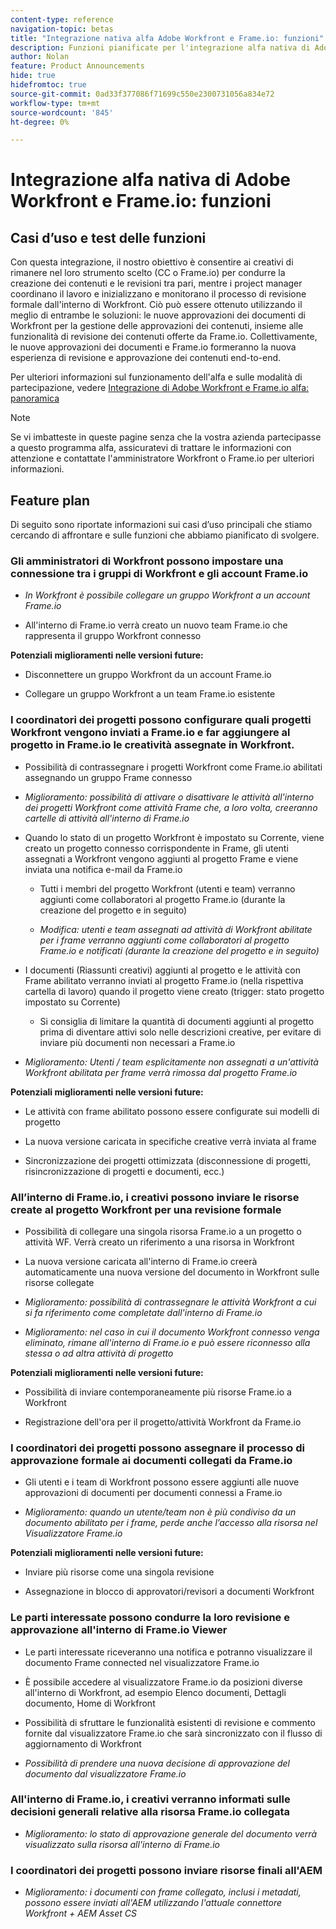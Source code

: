 ```yaml
---
content-type: reference
navigation-topic: betas
title: "Integrazione nativa alfa Adobe Workfront e Frame.io: funzioni"
description: Funzioni pianificate per l'integrazione alfa nativa di Adobe Workfront e Frame.io
author: Nolan
feature: Product Announcements
hide: true
hidefromtoc: true
source-git-commit: 0ad33f377086f71699c550e2300731056a834e72
workflow-type: tm+mt
source-wordcount: '845'
ht-degree: 0%

---
```



# Integrazione alfa nativa di Adobe Workfront e Frame.io: funzioni

## Casi d’uso e test delle funzioni

Con questa integrazione, il nostro obiettivo è consentire ai creativi di rimanere nel loro strumento scelto (CC o Frame.io) per condurre la creazione dei contenuti e le revisioni tra pari, mentre i project manager coordinano il lavoro e inizializzano e monitorano il processo di revisione formale dall&#39;interno di Workfront. Ciò può essere ottenuto utilizzando il meglio di entrambe le soluzioni: le nuove approvazioni dei documenti di Workfront per la gestione delle approvazioni dei contenuti, insieme alle funzionalità di revisione dei contenuti offerte da Frame.io. Collettivamente, le nuove approvazioni dei documenti e Frame.io formeranno la nuova esperienza di revisione e approvazione dei contenuti end-to-end. 

Per ulteriori informazioni sul funzionamento dell&#39;alfa e sulle modalità di partecipazione, vedere [Integrazione di Adobe Workfront e Frame.io alfa: panoramica](/help/quicksilver/product-announcements/betas/frame-io-wf-integration-alpha/frame-io-wf-integration-alpha-overview.md)


>[!NOTE]
>
>Se vi imbatteste in queste pagine senza che la vostra azienda partecipasse a questo programma alfa, assicuratevi di trattare le informazioni con attenzione e contattate l&#39;amministratore Workfront o Frame.io per ulteriori informazioni.

<!--Initial setup and basic test scenario 

As part of the alpha program, we've provisioned a new test Frame.io account for you and connected it to a new group "Frame.io alpha testing" in your existing Workfront Preview or Sandbox environment. To test the delivered functionality please log in to your Workfront Preview or Sandbox instance and  perform the following steps: 

Coordinators: Within Workfront, create a project with the "Frame.io alpha testing" group assigned as project group 

Coordinators: Within Workfront, assign your creatives to the project or Frame enabled tasks and change the project status to "Current" 

Creatives: Check your emails for an invite to the newly created Frame.io project 

Creatives: Click on the "Join project" button within the invitation email to join the Frame.io project, review the creative brief within the project and start your content creation within your CC tool of choice 

Creatives: Upload your created assets to Frame.io and add them to the linked Workfront project (or assigned Frame enabled tasks)  

Coordinators: Within Workfront, see the linked Frame.io assets in your project and assign reviewers / approvers (new document approvals: More help on this feature) 

Stakeholders: Withing Workfront, view your approval request in Workfront Home or Document Details and review the Frame connected document in the Frame.io Viewer. Leave a comment feedback 

Coordinators: Within Workfront, view the stakeholder created comments within the Updates section of the Frame.io connected document in Workfront 

Stakeholders: Make a decision from within the Frame.io Viewer 

Creatives: Within Frame.io, notice the overall approval decision made for your assets 

Creatives: Within Frame.io, Apply the requested changes by adding the updated version to the version stack of the connected asset 

Coordinators: Within Workfront, assign approvers / reviewers to the new version upload and monitor the progress until it reaches sign-off-->

## Feature plan

Di seguito sono riportate informazioni sui casi d’uso principali che stiamo cercando di affrontare e sulle funzioni che abbiamo pianificato di svolgere. <!--, along with documentation to get you started testing.-->


### Gli amministratori di Workfront possono impostare una connessione tra i gruppi di Workfront e gli account Frame.io

* _In Workfront è possibile collegare un gruppo Workfront a un account Frame.io_

* All&#39;interno di Frame.io verrà creato un nuovo team Frame.io che rappresenta il gruppo Workfront connesso

**Potenziali miglioramenti nelle versioni future:**

* Disconnettere un gruppo Workfront da un account Frame.io

* Collegare un gruppo Workfront a un team Frame.io esistente

### I coordinatori dei progetti possono configurare quali progetti Workfront vengono inviati a Frame.io e far aggiungere al progetto in Frame.io le creatività assegnate in Workfront.

* Possibilità di contrassegnare i progetti Workfront come Frame.io abilitati assegnando un gruppo Frame connesso

* _Miglioramento: possibilità di attivare o disattivare le attività all&#39;interno dei progetti Workfront come attività Frame che, a loro volta, creeranno cartelle di attività all&#39;interno di Frame.io_

* Quando lo stato di un progetto Workfront è impostato su Corrente, viene creato un progetto connesso corrispondente in Frame, gli utenti assegnati a Workfront vengono aggiunti al progetto Frame e viene inviata una notifica e-mail da Frame.io

   * Tutti i membri del progetto Workfront (utenti e team) verranno aggiunti come collaboratori al progetto Frame.io (durante la creazione del progetto e in seguito)

   * _Modifica: utenti e team assegnati ad attività di Workfront abilitate per i frame verranno aggiunti come collaboratori al progetto Frame.io e notificati (durante la creazione del progetto e in seguito)_

* I documenti (Riassunti creativi) aggiunti al progetto e le attività con Frame abilitato verranno inviati al progetto Frame.io (nella rispettiva cartella di lavoro) quando il progetto viene creato (trigger: stato progetto impostato su Corrente)

   * Si consiglia di limitare la quantità di documenti aggiunti al progetto prima di diventare attivi solo nelle descrizioni creative, per evitare di inviare più documenti non necessari a Frame.io

* _Miglioramento: Utenti / team esplicitamente non assegnati a un&#39;attività Workfront abilitata per frame verrà rimossa dal progetto Frame.io_

**Potenziali miglioramenti nelle versioni future:**

* Le attività con frame abilitato possono essere configurate sui modelli di progetto

* La nuova versione caricata in specifiche creative verrà inviata al frame

* Sincronizzazione dei progetti ottimizzata (disconnessione di progetti, risincronizzazione di progetti e documenti, ecc.)

### All’interno di Frame.io, i creativi possono inviare le risorse create al progetto Workfront per una revisione formale

* Possibilità di collegare una singola risorsa Frame.io a un progetto o attività WF. Verrà creato un riferimento a una risorsa in Workfront

* La nuova versione caricata all&#39;interno di Frame.io creerà automaticamente una nuova versione del documento in Workfront sulle risorse collegate

* _Miglioramento: possibilità di contrassegnare le attività Workfront a cui si fa riferimento come completate dall&#39;interno di Frame.io_

* _Miglioramento: nel caso in cui il documento Workfront connesso venga eliminato, rimane all&#39;interno di Frame.io e può essere riconnesso alla stessa o ad altra attività di progetto_

**Potenziali miglioramenti nelle versioni future:**

* Possibilità di inviare contemporaneamente più risorse Frame.io a Workfront

* Registrazione dell&#39;ora per il progetto/attività Workfront da Frame.io

### I coordinatori dei progetti possono assegnare il processo di approvazione formale ai documenti collegati da Frame.io

* Gli utenti e i team di Workfront possono essere aggiunti alle nuove approvazioni di documenti per documenti connessi a Frame.io

* _Miglioramento: quando un utente/team non è più condiviso da un documento abilitato per i frame, perde anche l’accesso alla risorsa nel Visualizzatore Frame.io_

**Potenziali miglioramenti nelle versioni future:**

* Inviare più risorse come una singola revisione

* Assegnazione in blocco di approvatori/revisori a documenti Workfront

### Le parti interessate possono condurre la loro revisione e approvazione all&#39;interno di Frame.io Viewer

* Le parti interessate riceveranno una notifica e potranno visualizzare il documento Frame connected nel visualizzatore Frame.io

* È possibile accedere al visualizzatore Frame.io da posizioni diverse all&#39;interno di Workfront, ad esempio Elenco documenti, Dettagli documento, Home di Workfront

* Possibilità di sfruttare le funzionalità esistenti di revisione e commento fornite dal visualizzatore Frame.io che sarà sincronizzato con il flusso di aggiornamento di Workfront

* _Possibilità di prendere una nuova decisione di approvazione del documento dal visualizzatore Frame.io_

### All&#39;interno di Frame.io, i creativi verranno informati sulle decisioni generali relative alla risorsa Frame.io collegata

* _Miglioramento: lo stato di approvazione generale del documento verrà visualizzato sulla risorsa all&#39;interno di Frame.io_

### I coordinatori dei progetti possono inviare risorse finali all&#39;AEM

* _Miglioramento: i documenti con frame collegato, inclusi i metadati, possono essere inviati all&#39;AEM utilizzando l&#39;attuale connettore Workfront + AEM Asset CS_